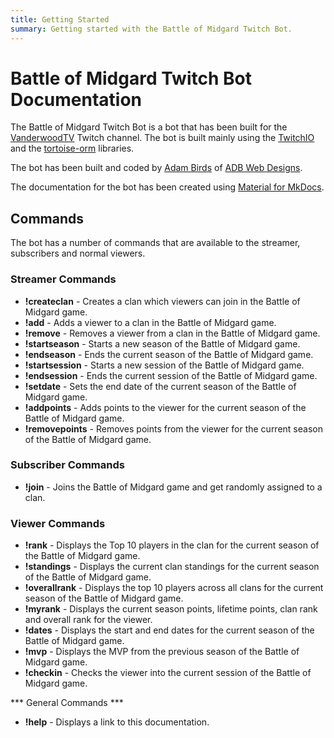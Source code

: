 ```yaml
---
title: Getting Started
summary: Getting started with the Battle of Midgard Twitch Bot.
---
```


# Battle of Midgard Twitch Bot Documentation

The Battle of Midgard Twitch Bot is a bot that has been built for the [VanderwoodTV](https://www.twitch.tv/vanderwoodtv) Twitch channel.
The bot is built mainly using the [TwitchIO](https://github.com/TwitchIO/TwitchIO) and the [tortoise-orm](https://github.com/tortoise/tortoise-orm) libraries.

The bot has been built and coded by [Adam Birds](https://github.com/adambirds/) of [ADB Web Designs](https://adbwebdesigns.co.uk/).

The documentation for the bot has been created using [Material for MkDocs](https://squidfunk.github.io/mkdocs-material/).

## Commands

The bot has a number of commands that are available to the streamer, subscribers and normal viewers.

### Streamer Commands

* **!createclan** - Creates a clan which viewers can join in the Battle of Midgard game.
* **!add** - Adds a viewer to a clan in the Battle of Midgard game.
* **!remove** - Removes a viewer from a clan in the Battle of Midgard game.
* **!startseason** - Starts a new season of the Battle of Midgard game.
* **!endseason** - Ends the current season of the Battle of Midgard game.
* **!startsession** - Starts a new session of the Battle of Midgard game.
* **!endsession** - Ends the current session of the Battle of Midgard game.
* **!setdate** - Sets the end date of the current season of the Battle of Midgard game.
* **!addpoints** - Adds points to the viewer for the current season of the Battle of Midgard game.
* **!removepoints** - Removes points from the viewer for the current season of the Battle of Midgard game.

### Subscriber Commands

* **!join** - Joins the Battle of Midgard game and get randomly assigned to a clan.

### Viewer Commands

* **!rank** - Displays the Top 10 players in the clan for the current season of the Battle of Midgard game.
* **!standings** - Displays the current clan standings for the current season of the Battle of Midgard game.
* **!overallrank** - Displays the top 10 players across all clans for the current season of the Battle of Midgard game.
* **!myrank** - Displays the current season points, lifetime points, clan rank and overall rank for the viewer.
* **!dates** - Displays the start and end dates for the current season of the Battle of Midgard game.
* **!mvp** - Displays the MVP from the previous season of the Battle of Midgard game.
* **!checkin** - Checks the viewer into the current session of the Battle of Midgard game.

*** General Commands ***

* **!help** - Displays a link to this documentation.
